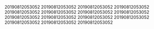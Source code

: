 20190812053052
20190812053052
20190812053052
20190812053052
20190812053052
20190812053052
20190812053052
20190812053052
20190812053052
20190812053052
20190812053052
20190812053052
20190812053052
20190812053052
20190812053052
